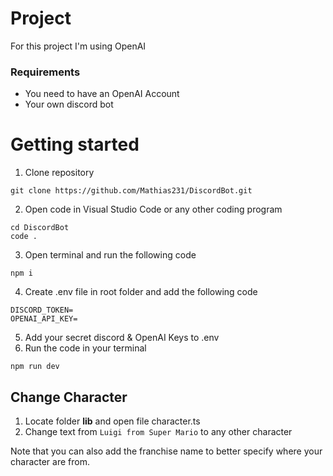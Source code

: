 # Project

For this project I'm using OpenAI

### Requirements

- You need to have an OpenAI Account
- Your own discord bot

# Getting started
1. Clone repository
```
git clone https://github.com/Mathias231/DiscordBot.git
```

2. Open code in Visual Studio Code or any other coding program
```
cd DiscordBot
code .
```

3. Open terminal and run the following code
```
npm i
```

4. Create .env file in root folder and add the following code
```
DISCORD_TOKEN=
OPENAI_API_KEY=
```
5. Add your secret discord & OpenAI Keys to .env
6. Run the code in your terminal
```
npm run dev
```

## Change Character
1. Locate folder **lib** and open file character.ts
2. Change text from `Luigi from Super Mario` to any other character

Note that you can also add the franchise name to better specify where your character are from.

